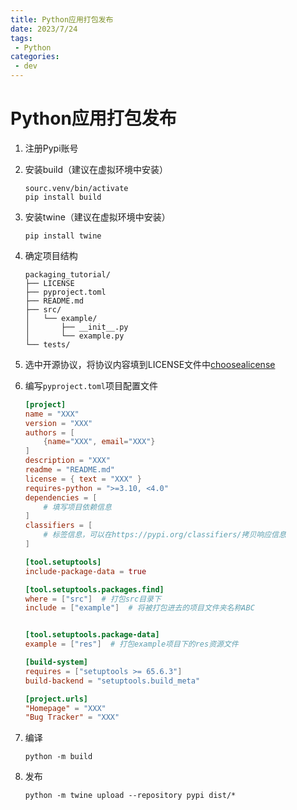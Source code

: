 ```yaml
---
title: Python应用打包发布
date: 2023/7/24
tags:
 - Python
categories:
 - dev
---
```


# Python应用打包发布

1. 注册Pypi账号
2. 安装build（建议在虚拟环境中安装）
    ```shell
    sourc.venv/bin/activate
    pip install build
    ```

3. 安装twine（建议在虚拟环境中安装）
    ```shell
    pip install twine
    ```

4. 确定项目结构
    ```
    packaging_tutorial/
    ├── LICENSE
    ├── pyproject.toml
    ├── README.md
    ├── src/
    │   └── example/
    │       ├── __init__.py
    │       └── example.py
    └── tests/
    ```

5. 选中开源协议，将协议内容填到LICENSE文件中[choosealicense](https://choosealicense.com/)
6. 编写`pyproject.toml`项目配置文件

    ```toml
    [project]
    name = "XXX"
    version = "XXX"
    authors = [
        {name="XXX", email="XXX"}
    ]
    description = "XXX"
    readme = "README.md"
    license = { text = "XXX" }
    requires-python = ">=3.10, <4.0"
    dependencies = [
        # 填写项目依赖信息
    ]
    classifiers = [
        # 标签信息，可以在https://pypi.org/classifiers/拷贝响应信息
    ]
    
    [tool.setuptools]
    include-package-data = true
    
    [tool.setuptools.packages.find]
    where = ["src"]  # 打包src目录下
    include = ["example"]  # 将被打包进去的项目文件夹名称ABC
    
    
    [tool.setuptools.package-data]
    example = ["res"]  # 打包example项目下的res资源文件
    
    [build-system]
    requires = ["setuptools >= 65.6.3"]
    build-backend = "setuptools.build_meta"
    
    [project.urls]
    "Homepage" = "XXX"
    "Bug Tracker" = "XXX"
    ```

7. 编译
    ```shell
    python -m build
    ```

8. 发布
    ```shell
    python -m twine upload --repository pypi dist/*
    ```
